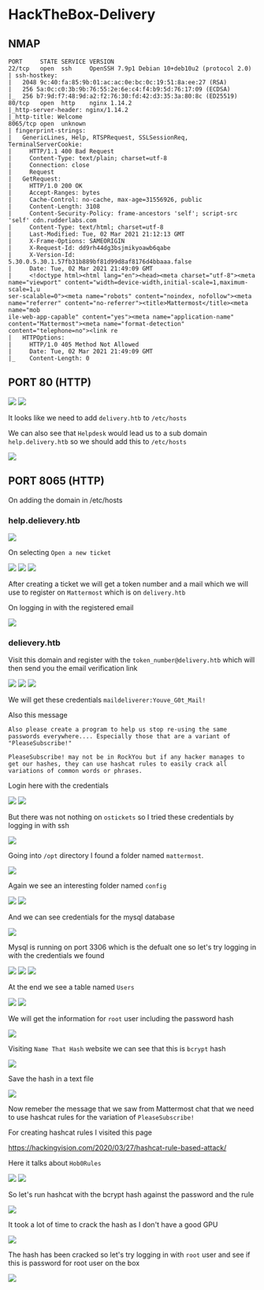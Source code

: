 # HackTheBox-Delivery

## NMAP

```
PORT     STATE SERVICE VERSION                                            
22/tcp   open  ssh     OpenSSH 7.9p1 Debian 10+deb10u2 (protocol 2.0)
| ssh-hostkey:
|   2048 9c:40:fa:85:9b:01:ac:ac:0e:bc:0c:19:51:8a:ee:27 (RSA)
|   256 5a:0c:c0:3b:9b:76:55:2e:6e:c4:f4:b9:5d:76:17:09 (ECDSA)
|_  256 b7:9d:f7:48:9d:a2:f2:76:30:fd:42:d3:35:3a:80:8c (ED25519)               
80/tcp   open  http    nginx 1.14.2                                       
|_http-server-header: nginx/1.14.2                                        
|_http-title: Welcome
8065/tcp open  unknown               
| fingerprint-strings:
|   GenericLines, Help, RTSPRequest, SSLSessionReq, TerminalServerCookie:
|     HTTP/1.1 400 Bad Request
|     Content-Type: text/plain; charset=utf-8
|     Connection: close
|     Request
|   GetRequest:
|     HTTP/1.0 200 OK
|     Accept-Ranges: bytes
|     Cache-Control: no-cache, max-age=31556926, public                   
|     Content-Length: 3108           
|     Content-Security-Policy: frame-ancestors 'self'; script-src 'self' cdn.rudderlabs.com                                                         
|     Content-Type: text/html; charset=utf-8                              
|     Last-Modified: Tue, 02 Mar 2021 21:12:13 GMT                        
|     X-Frame-Options: SAMEORIGIN                                         
|     X-Request-Id: dd9rh44dg3bsjmikyoawb6qabe                            
|     X-Version-Id: 5.30.0.5.30.1.57fb31b889bf81d99d8af8176d4bbaaa.false
|     Date: Tue, 02 Mar 2021 21:49:09 GMT                                 
|     <!doctype html><html lang="en"><head><meta charset="utf-8"><meta name="viewport" content="width=device-width,initial-scale=1,maximum-scale=1,u
ser-scalable=0"><meta name="robots" content="noindex, nofollow"><meta name="referrer" content="no-referrer"><title>Mattermost</title><meta name="mob
ile-web-app-capable" content="yes"><meta name="application-name" content="Mattermost"><meta name="format-detection" content="telephone=no"><link re
|   HTTPOptions:                     
|     HTTP/1.0 405 Method Not Allowed                                     
|     Date: Tue, 02 Mar 2021 21:49:09 GMT                                 
|_    Content-Length: 0              
```

## PORT 80 (HTTP)

<img src="https://imgur.com/fHTpeNT.png"/>

<img src="https://imgur.com/wQ0daUS.png"/>

It looks like we need to add `delivery.htb` to `/etc/hosts`

We can also see that `Helpdesk` would lead us to a sub domain `help.delivery.htb` so we should add this to `/etc/hosts`

<img src="https://imgur.com/mCUpmVk.png"/>

## PORT 8065 (HTTP)
On adding the domain in /etc/hosts

###  help.delievery.htb
<img src="https://imgur.com/iTvtqAk.png"/>

On selecting `Open a new ticket`

<img src="https://imgur.com/c9kJKxQ.png"/>

<img src="https://imgur.com/cW2yG76.png"/>

<img src="https://imgur.com/9iyKF9S.png"/>

After creating a ticket we will get a token number and a mail which we will use to register on `Mattermost` which is on `delivery.htb`

On logging in with the registered email 

<img src="https://imgur.com/xHcF2Xl.png"/>

### delievery.htb

Visit this domain and register with the `token_number@delivery.htb` which will then send you the email verification link

<img src="https://imgur.com/9batnYw.png"/>

<img src="https://imgur.com/8BVe05D.png"/>

<img src="https://imgur.com/sHvZQcj.png"/>

We will get these credentials `maildeliverer:Youve_G0t_Mail!`

Also this message

```
Also please create a program to help us stop re-using the same passwords everywhere.... Especially those that are a variant of "PleaseSubscribe!"

PleaseSubscribe! may not be in RockYou but if any hacker manages to get our hashes, they can use hashcat rules to easily crack all variations of common words or phrases.
```

Login here with the credentials

<img src="https://imgur.com/x12MwEK.png"/>

<img src="https://imgur.com/Ey24ZgQ.png"/>

But there was not nothing on `ostickets` so I tried these credentials by logging in with ssh

<img src="https://imgur.com/VZPRUvb.png"/>

Going into `/opt` directory I found a folder named `mattermost`.

<img src="https://imgur.com/CwnWK5p.png"/>

Again we see an interesting folder named `config`

<img src="https://imgur.com/xIDt2OI.png"/>

<img src="https://imgur.com/lZYmO10.png"/>

And we can see credentials for the mysql database

<img src="https://imgur.com/XcxUGpg.png"/>

Mysql is running on port 3306 which is the defualt one so let's try logging in with the credentials we found

<img src="https://imgur.com/KQz76Xl.png"/>

<img src="https://imgur.com/iGP1GUu.png"/>

<img src="https://imgur.com/pKb75u5.png"/>

At the end we see a table named `Users`

<img src="https://imgur.com/6QFgFW2.png"/>

<img src="https://imgur.com/arpmz8y.png"/>

We will get the information for `root` user including the password hash

<img src="https://imgur.com/ZUy2suD.png"/>

Visiting `Name That Hash` website we can see that this is `bcrypt` hash

<img src="https://imgur.com/TcmEI51.png"/>

Save the hash in a text file

<img src="https://imgur.com/ZatfO74.png"/>

Now remeber the message that we saw from Mattermost chat that we need to use hashcat rules for the variation of  `PleaseSubscribe!`

For creating hashcat rules I visited this page

https://hackingvision.com/2020/03/27/hashcat-rule-based-attack/

Here it talks about `Hob0Rules`

<img src="https://imgur.com/ZQSePJb.png"/>

<img src="https://imgur.com/tnZlvuz.png"/>

So let's run hashcat with the bcrypt hash against the password and the rule

<img src="https://imgur.com/rjkeFVV.png"/>

It took a lot of time to crack the hash as I don't have a good GPU

<img src="https://imgur.com/GcDFMWG.png"/>

The hash has been cracked so let's try logging in with `root` user and see if this is password for root user on the box 

<img src="https://imgur.com/iBerWLf.png"/>
